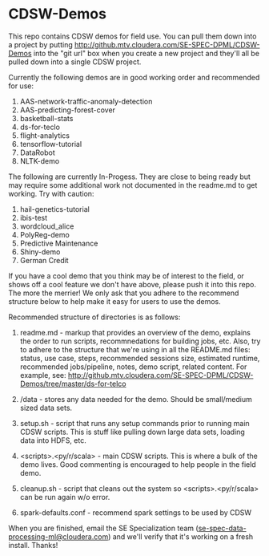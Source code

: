 # CDSW-Demos
This repo contains CDSW demos for field use. You can pull them down into a project by putting http://github.mtv.cloudera.com/SE-SPEC-DPML/CDSW-Demos into the "git url" box when you create a new project and they'll all be pulled down into a single CDSW project.

Currently the following demos are in good working order and recommended for use: <br>
1) AAS-network-traffic-anomaly-detection<br>
2) AAS-predicting-forest-cover<br>
3) basketball-stats<br>
4) ds-for-teclo<br>
5) flight-analytics<br>
6) tensorflow-tutorial<br>
7) DataRobot <br>
8) NLTK-demo <br>

The following are currently In-Progess. They are close to being ready but may require some additional work not documented in the readme.md to get working. Try with caution: <br>
1) hail-genetics-tutorial<br>
2) ibis-test<br>
3) wordcloud_alice <br>
4) PolyReg-demo <br>
5) Predictive Maintenance <br>
6) Shiny-demo<br>
7) German Credit <br>

If you have a cool demo that you think may be of interest to the field, or shows off a cool feature we don't have above, please push it into this repo. The more the merrier! We only ask that you adhere to the recommend structure below to help make it easy for users to use the demos. 

Recommended structure of directories is as follows: 

1) readme.md - markup that provides an overview of the demo, explains the order to run scripts, recommnedations for building jobs, etc. Also, try to adhere to the structure that we're using in all the README.md files: status, use case, steps, recommended sessions size, estimated runtime, recommended jobs/pipeline, notes, demo script, related content. For example, see: http://github.mtv.cloudera.com/SE-SPEC-DPML/CDSW-Demos/tree/master/ds-for-telco 

2) /data - stores any data needed for the demo. Should be small/medium sized data sets. 

3) setup.sh - script that runs any setup commands prior to running main CDSW scripts. This is stuff like pulling down large data sets, loading data into HDFS, etc. 

4) \<scripts\>.\<py/r/scala\> - main CDSW scripts. This is where a bulk of the demo lives. Good commenting is encouraged to help people in the field demo. 

5) cleanup.sh - script that cleans out the system so \<scripts\>.\<py/r/scala\> can be run again w/o error. 

6) spark-defaults.conf - recommend spark settings to be used by CDSW

When you are finished, email the SE Specialization team (se-spec-data-processing-ml@cloudera.com) and we'll verify that it's working on a fresh install. Thanks!
